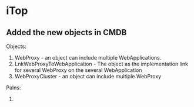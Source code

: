# iTop
## Added the new objects in CMDB

Objects:

1. WebProxy - an object can include multiple WebApplications.
2. LnkWebProxyToWebApplication - The object as the implementation link for several WebProxy on the several WebApplication
3. WebProxyCluster - an object can include multiple WebProxy



Palns:

1. 
